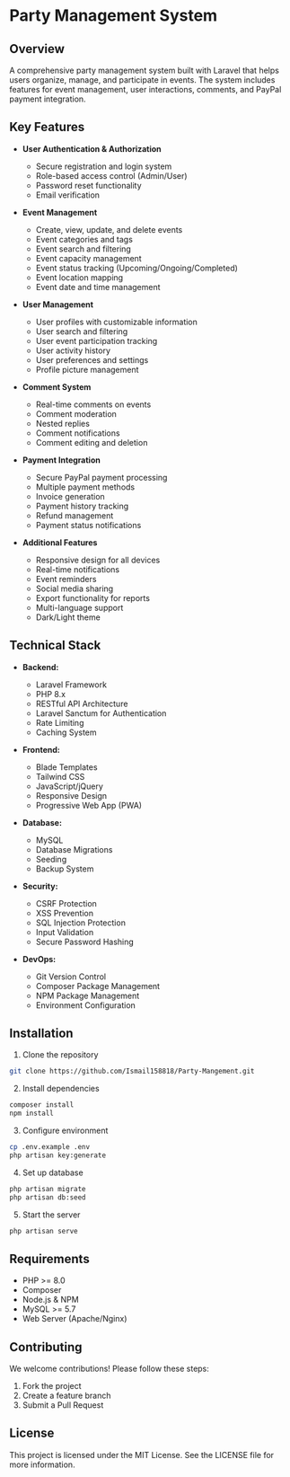 # Party Management System

## Overview
A comprehensive party management system built with Laravel that helps users organize, manage, and participate in events. The system includes features for event management, user interactions, comments, and PayPal payment integration.

## Key Features
- **User Authentication & Authorization**
  - Secure registration and login system
  - Role-based access control (Admin/User)
  - Password reset functionality
  - Email verification

- **Event Management**
  - Create, view, update, and delete events
  - Event categories and tags
  - Event search and filtering
  - Event capacity management
  - Event status tracking (Upcoming/Ongoing/Completed)
  - Event location mapping
  - Event date and time management

- **User Management**
  - User profiles with customizable information
  - User search and filtering
  - User event participation tracking
  - User activity history
  - User preferences and settings
  - Profile picture management

- **Comment System**
  - Real-time comments on events
  - Comment moderation
  - Nested replies
  - Comment notifications
  - Comment editing and deletion

- **Payment Integration**
  - Secure PayPal payment processing
  - Multiple payment methods
  - Invoice generation
  - Payment history tracking
  - Refund management
  - Payment status notifications

- **Additional Features**
  - Responsive design for all devices
  - Real-time notifications
  - Event reminders
  - Social media sharing
  - Export functionality for reports
  - Multi-language support
  - Dark/Light theme

## Technical Stack
- **Backend:**
  - Laravel Framework
  - PHP 8.x
  - RESTful API Architecture
  - Laravel Sanctum for Authentication
  - Rate Limiting
  - Caching System

- **Frontend:**
  - Blade Templates
  - Tailwind CSS
  - JavaScript/jQuery
  - Responsive Design
  - Progressive Web App (PWA)

- **Database:**
  - MySQL
  - Database Migrations
  - Seeding
  - Backup System

- **Security:**
  - CSRF Protection
  - XSS Prevention
  - SQL Injection Protection
  - Input Validation
  - Secure Password Hashing

- **DevOps:**
  - Git Version Control
  - Composer Package Management
  - NPM Package Management
  - Environment Configuration

## Installation
1. Clone the repository
```bash
git clone https://github.com/Ismail158818/Party-Mangement.git
```

2. Install dependencies
```bash
composer install
npm install
```

3. Configure environment
```bash
cp .env.example .env
php artisan key:generate
```

4. Set up database
```bash
php artisan migrate
php artisan db:seed
```

5. Start the server
```bash
php artisan serve
```

## Requirements
- PHP >= 8.0
- Composer
- Node.js & NPM
- MySQL >= 5.7
- Web Server (Apache/Nginx)

## Contributing
We welcome contributions! Please follow these steps:
1. Fork the project
2. Create a feature branch
3. Submit a Pull Request

## License
This project is licensed under the MIT License. See the LICENSE file for more information. 